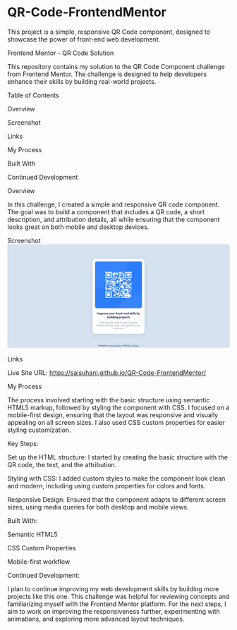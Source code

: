 # QR-Code-FrontendMentor
 This project is a simple, responsive QR Code component, designed to showcase the power of front-end web development.

Frontend Mentor - QR Code Solution

This repository contains my solution to the QR Code Component challenge from Frontend Mentor. The challenge is designed to help developers enhance their skills by building real-world projects.

Table of Contents

Overview

Screenshot

Links

My Process

Built With

Continued Development

Overview

In this challenge, I created a simple and responsive QR code component. The goal was to build a component that includes a QR code, a short description, and attribution details, all while ensuring that the component looks great on both mobile and desktop devices.

Screenshot
![alt text](<Screenshot .png>)

Links
 
Live Site URL: https://saisuhani.github.io/QR-Code-FrontendMentor/

My Process

The process involved starting with the basic structure using semantic HTML5 markup, followed by styling the component with CSS. I focused on a mobile-first design, ensuring that the layout was responsive and visually appealing on all screen sizes. I also used CSS custom properties for easier styling customization.

Key Steps:

Set up the HTML structure: I started by creating the basic structure with the QR code, the text, and the attribution.

Styling with CSS: I added custom styles to make the component look clean and modern, including using custom properties for colors and fonts.

Responsive Design: Ensured that the component adapts to different screen sizes, using media queries for both desktop and mobile views.

Built With:

Semantic HTML5

CSS Custom Properties

Mobile-first workflow

Continued Development:

I plan to continue improving my web development skills by building more projects like this one. This challenge was helpful for reviewing concepts and familiarizing myself with the Frontend Mentor platform. For the next steps, I aim to work on improving the responsiveness further, experimenting with animations, and exploring more advanced layout techniques.
